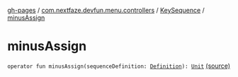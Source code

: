 [gh-pages](../../index.md) / [com.nextfaze.devfun.menu.controllers](../index.md) / [KeySequence](index.md) / [minusAssign](./minus-assign.md)

# minusAssign

`operator fun minusAssign(sequenceDefinition: `[`Definition`](-definition/index.md)`): `[`Unit`](https://kotlinlang.org/api/latest/jvm/stdlib/kotlin/-unit/index.html) [(source)](https://github.com/NextFaze/dev-fun/tree/master/devfun-menu/src/main/java/com/nextfaze/devfun/menu/controllers/Sequence.kt#L61)